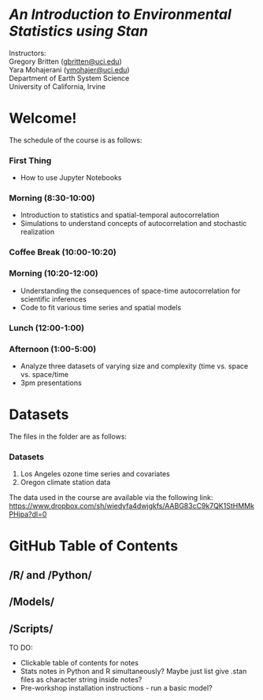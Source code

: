 # *An Introduction to Environmental Statistics using Stan*
Instructors: <br />
Gregory Britten (gbritten@uci.edu) <br />
Yara Mohajerani (ymohajer@uci.edu) <br />
Department of Earth System Science <br />
University of California, Irvine 



# Welcome!

The schedule of the course is as follows:

### First Thing 
- How to use Jupyter Notebooks

### Morning (8:30-10:00)
- Introduction to statistics and spatial-temporal autocorrelation
- Simulations to understand concepts of autocorrelation and stochastic realization

### Coffee Break (10:00-10:20)

### Morning (10:20-12:00)
- Understanding the consequences of space-time autocorrelation for scientific inferences
- Code to fit various time series and spatial models 

### Lunch (12:00-1:00)

### Afternoon (1:00-5:00)
- Analyze three datasets of varying size and complexity (time vs. space vs. space/time
- 3pm presentations


# Datasets
The files in the folder are as follows:
### Datasets
1. Los Angeles ozone time series and covariates
2. Oregon climate station data

The data used in the course are available via the following link: https://www.dropbox.com/sh/wiedyfa4dwjgkfs/AABG83cC9k7QK1StHMMkPHjpa?dl=0


# GitHub Table of Contents

## /R/ and /Python/

## /Models/

## /Scripts/



TO DO:
- Clickable table of contents for notes
- Stats notes in Python and R simultaneously? Maybe just list give .stan files as character string inside notes?
- Pre-workshop installation instructions - run a basic model?